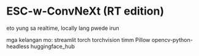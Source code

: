 # ESC-w-ConvNeXt (RT edition)
eto yung sa realtime, locally lang pwede irun

mga kelangan mo:
streamlit
torch
torchvision
timm
Pillow
opencv-python-headless
huggingface_hub

